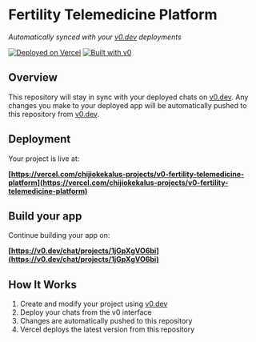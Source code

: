 # Fertility Telemedicine Platform

*Automatically synced with your [v0.dev](https://v0.dev) deployments*

[![Deployed on Vercel](https://img.shields.io/badge/Deployed%20on-Vercel-black?style=for-the-badge&logo=vercel)](https://vercel.com/chijiokekalus-projects/v0-fertility-telemedicine-platform)
[![Built with v0](https://img.shields.io/badge/Built%20with-v0.dev-black?style=for-the-badge)](https://v0.dev/chat/projects/1jGpXgVO6bi)

## Overview

This repository will stay in sync with your deployed chats on [v0.dev](https://v0.dev).
Any changes you make to your deployed app will be automatically pushed to this repository from [v0.dev](https://v0.dev).

## Deployment

Your project is live at:

**[https://vercel.com/chijiokekalus-projects/v0-fertility-telemedicine-platform](https://vercel.com/chijiokekalus-projects/v0-fertility-telemedicine-platform)**

## Build your app

Continue building your app on:

**[https://v0.dev/chat/projects/1jGpXgVO6bi](https://v0.dev/chat/projects/1jGpXgVO6bi)**

## How It Works

1. Create and modify your project using [v0.dev](https://v0.dev)
2. Deploy your chats from the v0 interface
3. Changes are automatically pushed to this repository
4. Vercel deploys the latest version from this repository
